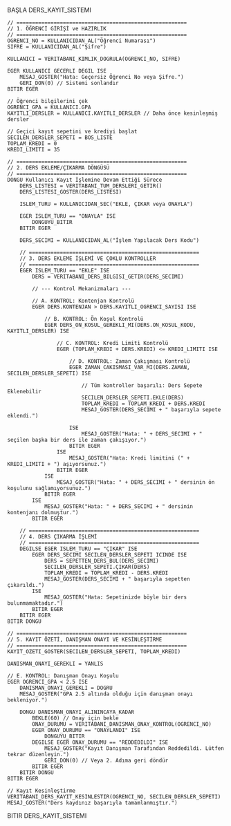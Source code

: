 BAŞLA DERS_KAYIT_SISTEMI

    // =======================================================
    // 1. ÖĞRENCİ GİRİŞİ ve HAZIRLIK
    // =======================================================
    OGRENCI_NO = KULLANICIDAN_AL("Öğrenci Numarası")
    SIFRE = KULLANICIDAN_AL("Şifre")

    KULLANICI = VERITABANI_KIMLIK_DOGRULA(OGRENCI_NO, SIFRE)

    EGER KULLANICI GECERLI DEGIL ISE
        MESAJ_GOSTER("Hata: Geçersiz Öğrenci No veya Şifre.")
        GERI_DON(0) // Sistemi sonlandır
    BITIR EGER

    // Öğrenci bilgilerini çek
    OGRENCI_GPA = KULLANICI.GPA
    KAYITLI_DERSLER = KULLANICI.KAYITLI_DERSLER // Daha önce kesinleşmiş dersler
    
    // Geçici kayıt sepetini ve krediyi başlat
    SECILEN_DERSLER_SEPETI = BOS_LISTE
    TOPLAM_KREDI = 0
    KREDI_LIMITI = 35

    // =======================================================
    // 2. DERS EKLEME/ÇIKARMA DÖNGÜSÜ
    // =======================================================
    DONGU Kullanıcı Kayıt İşlemine Devam Ettiği Sürece
        DERS_LISTESI = VERITABANI_TUM_DERSLERI_GETIR()
        DERS_LISTESI_GOSTER(DERS_LISTESI)

        ISLEM_TURU = KULLANICIDAN_SEC("EKLE, ÇIKAR veya ONAYLA")

        EGER ISLEM_TURU == "ONAYLA" ISE
            DONGUYU_BITIR
        BITIR EGER

        DERS_SECIMI = KULLANICIDAN_AL("İşlem Yapılacak Ders Kodu")

        // =======================================================
        // 3. DERS EKLEME İŞLEMİ VE ÇOKLU KONTROLLER
        // =======================================================
        EGER ISLEM_TURU == "EKLE" ISE
            DERS = VERITABANI_DERS_BILGISI_GETIR(DERS_SECIMI)
            
            // --- Kontrol Mekanizmaları ---

            // A. KONTROL: Kontenjan Kontrolü
            EGER DERS.KONTENJAN > DERS.KAYITLI_OGRENCI_SAYISI ISE
                
                // B. KONTROL: Ön Koşul Kontrolü
                EGER DERS_ON_KOSUL_GEREKLI_MI(DERS.ON_KOSUL_KODU, KAYITLI_DERSLER) ISE
                    
                    // C. KONTROL: Kredi Limiti Kontrolü
                    EGER (TOPLAM_KREDI + DERS.KREDI) <= KREDI_LIMITI ISE
                        
                        // D. KONTROL: Zaman Çakışması Kontrolü
                        EGER ZAMAN_CAKISMASI_VAR_MI(DERS.ZAMAN, SECILEN_DERSLER_SEPETI) ISE
                            
                            // Tüm kontroller başarılı: Ders Sepete Eklenebilir
                            SECILEN_DERSLER_SEPETI.EKLE(DERS)
                            TOPLAM_KREDI = TOPLAM_KREDI + DERS.KREDI
                            MESAJ_GOSTER(DERS_SECIMI + " başarıyla sepete eklendi.")
                            
                        ISE
                            MESAJ_GOSTER("Hata: " + DERS_SECIMI + " seçilen başka bir ders ile zaman çakışıyor.")
                        BITIR EGER
                    ISE
                        MESAJ_GOSTER("Hata: Kredi limitini (" + KREDI_LIMITI + ") aşıyorsunuz.")
                    BITIR EGER
                ISE
                    MESAJ_GOSTER("Hata: " + DERS_SECIMI + " dersinin ön koşulunu sağlamıyorsunuz.")
                BITIR EGER
            ISE
                MESAJ_GOSTER("Hata: " + DERS_SECIMI + " dersinin kontenjanı dolmuştur.")
            BITIR EGER
        
        // =======================================================
        // 4. DERS ÇIKARMA İŞLEMİ
        // =======================================================
        DEGILSE EGER ISLEM_TURU == "ÇIKAR" ISE
            EGER DERS_SECIMI SECILEN_DERSLER_SEPETI ICINDE ISE
                DERS = SEPETTEN_DERS_BUL(DERS_SECIMI)
                SECILEN_DERSLER_SEPETI.ÇIKAR(DERS)
                TOPLAM_KREDI = TOPLAM_KREDI - DERS.KREDI
                MESAJ_GOSTER(DERS_SECIMI + " başarıyla sepetten çıkarıldı.")
            ISE
                MESAJ_GOSTER("Hata: Sepetinizde böyle bir ders bulunmamaktadır.")
            BITIR EGER
        BITIR EGER
    BITIR DONGU

    // =======================================================
    // 5. KAYIT ÖZETİ, DANIŞMAN ONAYI VE KESİNLEŞTİRME
    // =======================================================
    KAYIT_OZETI_GOSTER(SECILEN_DERSLER_SEPETI, TOPLAM_KREDI)
    
    DANISMAN_ONAYI_GEREKLI = YANLIS
    
    // E. KONTROL: Danışman Onayı Koşulu
    EGER OGRENCI_GPA < 2.5 ISE
        DANISMAN_ONAYI_GEREKLI = DOGRU
        MESAJ_GOSTER("GPA 2.5 altında olduğu için danışman onayı bekleniyor.")
        
        DONGU DANISMAN_ONAYI_ALININCAYA_KADAR
            BEKLE(60) // Onay için bekle
            ONAY_DURUMU = VERITABANI_DANISMAN_ONAY_KONTROL(OGRENCI_NO)
            EGER ONAY_DURUMU == "ONAYLANDI" ISE
                DONGUYU_BITIR
            DEGILSE EGER ONAY_DURUMU == "REDDEDILDI" ISE
                MESAJ_GOSTER("Kayıt Danışman Tarafından Reddedildi. Lütfen tekrar düzenleyin.")
                GERI_DON(0) // Veya 2. Adıma geri döndür
            BITIR EGER
        BITIR DONGU
    BITIR EGER

    // Kayıt Kesinleştirme
    VERITABANI_DERS_KAYIT_KESINLESTIR(OGRENCI_NO, SECILEN_DERSLER_SEPETI)
    MESAJ_GOSTER("Ders kaydınız başarıyla tamamlanmıştır.")

BITIR DERS_KAYIT_SISTEMI
